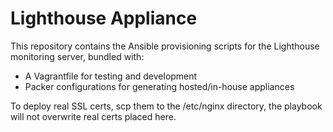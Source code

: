 # Lighthouse Appliance

This repository contains the Ansible provisioning scripts for the
Lighthouse monitoring server, bundled with:

* A Vagrantfile for testing and development
* Packer configurations for generating hosted/in-house appliances

To deploy real SSL certs, scp them to the /etc/nginx directory, the
playbook will not overwrite real certs placed here.
